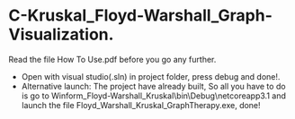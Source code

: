 # C-Kruskal_Floyd-Warshall_Graph-Visualization.

Read the file How To Use.pdf before you go any further.

- Open with visual studio(.sln) in project folder, press debug and done!.
- Alternative launch: The project have already built, So all you have to do is
go to Winform_Floyd-Warshall_Kruskal\bin\Debug\netcoreapp3.1 and launch the file Floyd_Warshall_Kruskal_GraphTherapy.exe, done!
